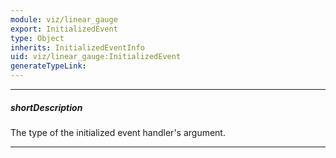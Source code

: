 ```yaml
---
module: viz/linear_gauge
export: InitializedEvent
type: Object
inherits: InitializedEventInfo
uid: viz/linear_gauge:InitializedEvent
generateTypeLink: 
---
```

---
##### shortDescription
The type of the initialized event handler's argument.

---
<!-- Description goes here -->